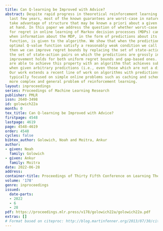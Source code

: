 ```yaml
---
title: Can Q-learning be Improved with Advice?
abstract: Despite rapid progress in theoretical reinforcement learning (RL) over the
  last few years, most of the known guarantees are worst-case in nature, failing to
  take advantage of structure that may be known a priori about a given RL problem
  at hand. In this paper we address the question of whether worst-case lower bounds
  for regret in online learning of Markov decision processes (MDPs) can be circumvented
  when information about the MDP, in the form of predictions about its optimal Q-value
  function, is given to the algorithm. We show that when the predictions about the
  optimal Q-value function satisfy a reasonably weak condition we call distillation,
  then we can improve regret bounds by replacing the set of state-action pairs with
  the set of state-action pairs on which the predictions are grossly inaccurate. This
  improvement holds for both uniform regret bounds and gap-based ones. Further, we
  are able to achieve this property with an algorithm that achieves sublinear regret
  when given arbitrary predictions (i.e., even those which are not a distillation).
  Our work extends a recent line of work on algorithms with predictions, which has
  typically focused on simple online problems such as caching and scheduling, to the
  more complex and general problem of reinforcement learning.
layout: inproceedings
series: Proceedings of Machine Learning Research
publisher: PMLR
issn: 2640-3498
id: golowich22a
month: 0
tex_title: Can Q-learning be Improved with Advice?
firstpage: 4548
lastpage: 4619
page: 4548-4619
order: 4548
cycles: false
bibtex_author: Golowich, Noah and Moitra, Ankur
author:
- given: Noah
  family: Golowich
- given: Ankur
  family: Moitra
date: 2022-06-28
address:
container-title: Proceedings of Thirty Fifth Conference on Learning Theory
volume: '178'
genre: inproceedings
issued:
  date-parts:
  - 2022
  - 6
  - 28
pdf: https://proceedings.mlr.press/v178/golowich22a/golowich22a.pdf
extras: []
# Format based on citeproc: http://blog.martinfenner.org/2013/07/30/citeproc-yaml-for-bibliographies/
---
```

